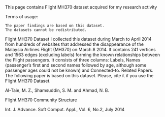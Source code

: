 This page contains Flight MH370 dataset acquired for my research activity

Terms of usage:

    The paper findings are based on this dataset.
    The datasets cannot be redistributed.

Flight MH370 Dataset
I collected this dataset during March to April 2014 from hundreds of websites that addressed the disappearance of the Malaysia Airlines Flight (MH370) on March 8 2014. It contains 241 vertices and 1563 edges (excluding labels) forming the known relationships between the Flight passengers. It consists of three columns: Labels, Names (passenger’s first and second names followed by age, although some passenger ages could not be known) and Connected-to.
Related Papers. The following paper is based on this dataset. Please, cite it if you use the Flight MH370 Dataset.

Al-Taie, M. Z., Shamsuddin, S. M. and Ahmad, N. B.

Flight MH370 Community Structure

Int. J. Advance. Soft Comput. Appl., Vol. 6, No.2, July 2014

